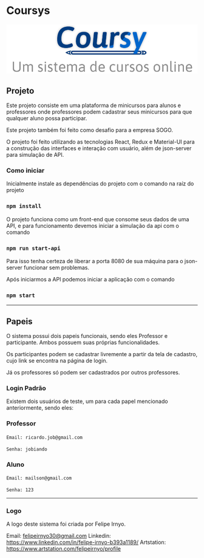 # Coursys

![logo](src/assets/logo.png)

## Projeto

Este projeto consiste em uma plataforma de minicursos para alunos e professores onde professores podem cadastrar seus minicursos para que qualquer aluno possa participar.

Este projeto também foi feito como desafio para a empresa SOGO.

O projeto foi feito utilizando as tecnologias React, Redux e Material-UI para a construção das interfaces e interação com usuário, além de json-server para simulação de API.

### Como iniciar

Inicialmente instale as dependências do projeto com o comando na raíz do projeto

### `npm install`

O projeto funciona como um front-end que consome seus dados de uma API, e para funcionamento devemos iniciar a simulação da api com o comando

### `npm run start-api`

Para isso tenha certeza de liberar a porta 8080 de sua máquina para o json-server funcionar sem problemas.

Após iniciarmos a API podemos iniciar a aplicação com o comando

### `npm start`

<hr/>

## Papeis

O sistema possui dois papeis funcionais, sendo eles Professor e participante. Ambos possuem suas próprias funcionalidades.

Os participantes podem se cadastrar livremente a partir da tela de cadastro, cujo link se encontra na página de login.

Já os professores só podem ser cadastrados por outros professores.

### Login Padrão

Existem dois usuários de teste, um para cada papel mencionado anteriormente, sendo eles:

### Professor

`Email: ricardo.job@gmail.com`

`Senha: jobiando`

### Aluno

`Email: mailson@gmail.com`

`Senha: 123`

<hr/>

### Logo

A logo deste sistema foi criada por Felipe Irnyo.

Email: felipeirnyo30@gmail.com
Linkedin: https://www.linkedin.com/in/felipe-irnyo-b393a1189/
Artstation: https://www.artstation.com/felipeirnyo/profile

